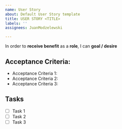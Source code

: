 ```yaml
---
name: User Story
about: Default User Story template
title: USER STORY <TITLE>
labels: ''
assignees: JuanModzelewski

---
```


In order to **receive benefit** as a **role**, I can **goal / desire**

## Acceptance Criteria:
 - Acceptance Criteria 1:
 - Acceptance Criteria 2:
 - Acceptance Criteria 3:

## Tasks
 - [ ] Task 1
 - [ ] Task 2
 - [ ] Task 3
